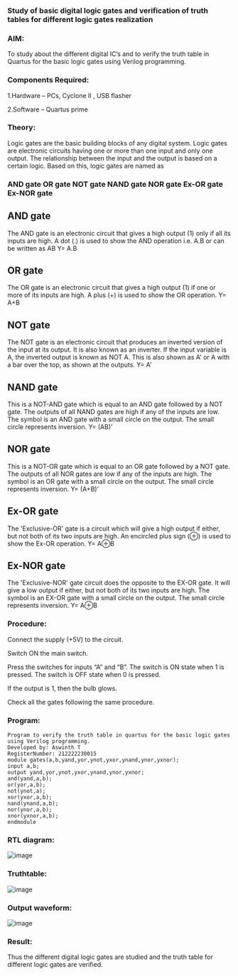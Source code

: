 ### Study of basic digital logic gates and verification of truth tables for different logic gates realization
### AIM:
To study about the different digital IC’s and to verify the truth table in Quartus for the basic logic gates using Verilog programming.

### Components Required:
1.Hardware – PCs, Cyclone II , USB flasher

2.Software – Quartus prime

### Theory:
Logic gates are the basic building blocks of any digital system. Logic gates are electronic circuits having one or more than one input and only one output. The relationship between the input and the output is based on a certain logic. Based on this, logic gates are named as

### AND gate OR gate NOT gate NAND gate NOR gate Ex-OR gate Ex-NOR gate

## AND gate 
The AND gate is an electronic circuit that gives a high output (1) only if all its inputs are high. A dot (.) is used to show the AND operation i.e. A.B or can be written as AB
Y= A.B

## OR gate 
The OR gate is an electronic circuit that gives a high output (1) if one or more of its inputs are high. A plus (+) is used to show the OR operation.
Y= A+B

## NOT gate 
The NOT gate is an electronic circuit that produces an inverted version of the input at its output. It is also known as an inverter. If the input variable is A, the inverted output is known as NOT A. This is also shown as A' or A with a bar over the top, as shown at the outputs.
Y= A'

## NAND gate 
This is a NOT-AND gate which is equal to an AND gate followed by a NOT gate. The outputs of all NAND gates are high if any of the inputs are low. The symbol is an AND gate with a small circle on the output. The small circle represents inversion.
Y= (AB)’

## NOR gate 
This is a NOT-OR gate which is equal to an OR gate followed by a NOT gate. The outputs of all NOR gates are low if any of the inputs are high. The symbol is an OR gate with a small circle on the output. The small circle represents inversion.
Y= (A+B)’

## Ex-OR gate 
The 'Exclusive-OR' gate is a circuit which will give a high output if either, but not both of its two inputs are high. An encircled plus sign (⊕) is used to show the Ex-OR operation.
Y= A⊕B

## Ex-NOR gate 
The 'Exclusive-NOR' gate circuit does the opposite to the EX-OR gate. It will give a low output if either, but not both of its two inputs are high. The symbol is an EX-OR gate with a small circle on the output. The small circle represents inversion.
Y= A⊕B

### Procedure:
Connect the supply (+5V) to the circuit.

Switch ON the main switch.

Press the switches for inputs “A” and “B”. The switch is ON state when 1 is pressed. The switch is OFF state when 0 is pressed.

If the output is 1, then the bulb glows.

Check all the gates following the same procedure.

### Program:
```
Program to verify the truth table in quartus for the basic logic gates using Verilog programming.
Developed by: Aswinth T
RegisterNumber: 212222230015
module gates(a,b,yand,yor,ynot,yxor,ynand,ynor,yxnor);
input a,b;
output yand,yor,ynot,yxor,ynand,ynor,yxnor;
and(yand,a,b);
or(yor,a,b);
not(ynot,a);
xor(yxor,a,b);
nand(ynand,a,b);
nor(ynor,a,b);
xnor(yxnor,a,b);
endmodule
```
### RTL diagram:
![image](https://github.com/Aswinth21/Study-of-basic-digital-IC-s-and-verification-of-truth-tables-for-different-logic-gates-realization-/assets/120236638/036db103-9ec2-4ba7-9cb0-8b7ec2e422a7)


### Truthtable:
![image](https://github.com/Aswinth21/Study-of-basic-digital-IC-s-and-verification-of-truth-tables-for-different-logic-gates-realization-/assets/120236638/fcd82d2d-107f-4b77-873c-7a9b4d65f92c)


### Output waveform:
![image](https://github.com/Aswinth21/Study-of-basic-digital-IC-s-and-verification-of-truth-tables-for-different-logic-gates-realization-/assets/120236638/6da61e05-abe0-45ac-aac0-10ce6925d59a)

### Result:
Thus the different digital logic gates are studied and the truth table for different logic gates are verified.
